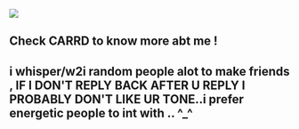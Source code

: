 ![](https://64.media.tumblr.com/a408298b45b8b9a6d14f134b48ac627b/9f751a5d3336e173-56/s1280x1920/28ccb9748e7e66f13a9b01056409289dcb200ffc.pnj)

Check CARRD to know more abt me ! 
-----
i whisper/w2i random people alot to make friends , IF I DON'T REPLY BACK AFTER U REPLY I PROBABLY DON'T LIKE  UR TONE..i prefer energetic people to int with .. ^_^
-----
